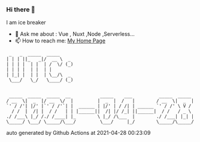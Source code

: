 ### Hi there 👋

I am ice breaker

- 💬 Ask me about : Vue , Nuxt ,Node ,Serverless...
- 📫 How to reach me: [My Home Page](https://icebreaker.top/)

```
 _   _  _____  _____     
| | | ||_   _|/  __ \  _ 
| | | |  | |  | /  \/ (_)
| | | |  | |  | |        
| |_| |  | |  | \__/\  _ 
 \___/   \_/   \____/ (_)
                         
                         
 _____  _____  _____  __           _____    ___          _____  _____ 
/ __  \|  _  |/ __  \/  |         |  _  |  /   |        / __  \|  _  |
`' / /'| |/' |`' / /'`| |  ______ | |/' | / /| | ______ `' / /' \ V / 
  / /  |  /| |  / /   | | |______||  /| |/ /_| ||______|  / /   / _ \ 
./ /___\ |_/ /./ /____| |_        \ |_/ /\___  |        ./ /___| |_| |
\_____/ \___/ \_____/\___/         \___/     |_/        \_____/\_____/
```

auto generated by Github Actions at 2021-04-28 00:23:09
